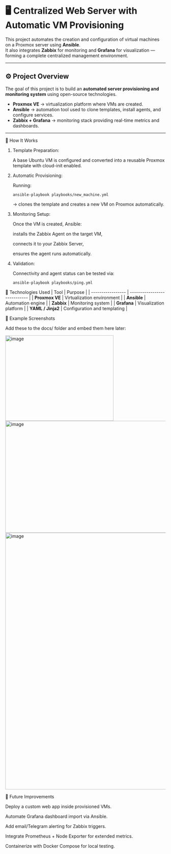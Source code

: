 # 🖥️ Centralized Web Server with Automatic VM Provisioning

This project automates the creation and configuration of virtual machines on a Proxmox server using **Ansible**.  
It also integrates **Zabbix** for monitoring and **Grafana** for visualization — forming a complete centralized management environment.

---

## ⚙️ Project Overview

The goal of this project is to build an **automated server provisioning and monitoring system** using open-source technologies.

- **Proxmox VE** → virtualization platform where VMs are created.
- **Ansible** → automation tool used to clone templates, install agents, and configure services.
- **Zabbix + Grafana** → monitoring stack providing real-time metrics and dashboards.

---


🚀 How It Works

1. Template Preparation:
   
    A base Ubuntu VM is configured and converted into a reusable Proxmox template with cloud-init enabled.

3. Automatic Provisioning:
   
    Running:
    
    `ansible-playbook playbooks/new_machine.yml`
    
    
    → clones the template and creates a new VM on Proxmox automatically.

3. Monitoring Setup:
   
    Once the VM is created, Ansible:
    
    installs the Zabbix Agent on the target VM,
    
    connects it to your Zabbix Server,
    
    ensures the agent runs automatically.

4. Validation:
   
    Connectivity and agent status can be tested via:
    
    `ansible-playbook playbooks/ping.yml`

🧠 Technologies Used
| Tool              | Purpose                      |
| ----------------- | ---------------------------- |
| **Proxmox VE**    | Virtualization environment   |
| **Ansible**       | Automation engine            |
| **Zabbix**        | Monitoring system            |
| **Grafana**       | Visualization platform       |
| **YAML / Jinja2** | Configuration and templating |

📸 Example Screenshots

Add these to the docs/ folder and embed them here later:

<img width="340" height="268" alt="image" src="https://github.com/user-attachments/assets/b5c4ac66-7c3d-4856-bbad-9b2f53a4f221" />


<img width="730" height="351" alt="image" src="https://github.com/user-attachments/assets/712b85df-c537-4ddb-bf23-7e1df53bccda" />


<img width="1265" height="805" alt="image" src="https://github.com/user-attachments/assets/5a373944-1831-4f9b-b19e-e619dccbbea4" />


🔮 Future Improvements

Deploy a custom web app inside provisioned VMs.

Automate Grafana dashboard import via Ansible.

Add email/Telegram alerting for Zabbix triggers.

Integrate Prometheus + Node Exporter for extended metrics.

Containerize with Docker Compose for local testing.
